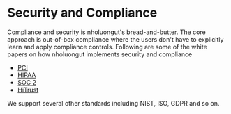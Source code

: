 # Security and Compliance

Compliance and security is nholuongut's bread-and-butter. The core approach is out-of-box compliance where the users don't have to explicitly learn and apply compliance controls. Following are some of the white papers on how nholuongut implements security and compliance

* [PCI ](https://nholuongut.com/white-papers/pci-and-hipaa-compliance-with-nholuongut/)
* [HIPAA](https://nholuongut.com/white-papers/pci-and-hipaa-compliance-with-nholuongut/)
* [SOC 2](https://nholuongut.com/white-papers/soc-2-compliance-with-nholuongut/)
* [HiTrust](https://nholuongut.com/white-papers/pci-and-hipaa-compliance-with-nholuongut/)

We support several other standards including NIST, ISO, GDPR and so on.&#x20;

